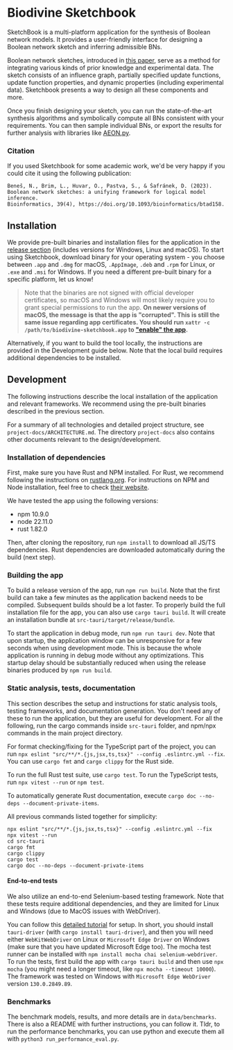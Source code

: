 # Biodivine Sketchbook

SketchBook is a multi-platform application for the synthesis of Boolean network models.
It provides a user-friendly interface for designing a Boolean network sketch and inferring admissible BNs.

Boolean network sketches, introduced in [this paper](https://doi.org/10.1093/bioinformatics/btad158), serve as a method for integrating various kinds of prior knowledge and experimental data. The sketch consists of an influence graph, partially specified update functions, update function properties, and dynamic properties (including experimental data). 
Sketchbook presents a way to design all these components and more.

Once you finish designing your sketch, you can run the state-of-the-art synthesis algorithms and symbolically compute all BNs consistent with your requirements. You can then sample individual BNs, or export the results for further analysis with libraries like [AEON.py](https://pypi.org/project/biodivine-aeon/).

### Citation

If you used Sketchbook for some academic work, we'd be very happy if you could cite it using the following publication:

```
Beneš, N., Brim, L., Huvar, O., Pastva, S., & Šafránek, D. (2023). 
Boolean network sketches: a unifying framework for logical model inference.
Bioinformatics, 39(4), https://doi.org/10.1093/bioinformatics/btad158.
```

## Installation

We provide pre-built binaries and installation files for the application in the [release section](https://github.com/sybila/biodivine-sketchbook/releases) (includes versions for Windows, Linux and macOS). 
To start using Sketchbook, download binary for your operating system - you choose between `.app` and `.dmg` for macOS, `.AppImage`, `.deb` and `.rpm` for Linux, or `.exe` and `.msi` for Windows.
If you need a different pre-built binary for a specific platform, let us know!

> Note that the binaries are not signed with official developer certificates, so macOS and Windows will most likely require you to grant special permissions to run the app. **On newer versions of macOS, the message is that the app is "corrupted". This is still the same issue regarding app certificates. You should run `xattr -c /path/to/biodivine-sketchbook.app` to ["enable" the app](https://discussions.apple.com/thread/253714860?sortBy=rank).**

Alternatively, if you want to build the tool locally, the instructions are provided in the Development guide below. Note that the local build requires additional dependencies to be installed.

## Development

The following instructions describe the local installation of the application and relevant frameworks. We recommend using the pre-built binaries described in the previous section.

For a summary of all technologies and detailed project structure, see `project-docs/ARCHITECTURE.md`. The directory `project-docs` also contains other documents relevant to the design/development.

### Installation of dependencies

First, make sure you have Rust and NPM installed. For Rust, we recommend following the instructions on [rustlang.org](https://www.rust-lang.org/learn/get-started). For instructions on NPM and Node installation, feel free to check [their website](https://docs.npmjs.com/downloading-and-installing-node-js-and-npm).

We have tested the app using the following versions:
- npm 10.9.0 
- node 22.11.0
- rust 1.82.0

Then, after cloning the repository, run `npm install` to download all JS/TS dependencies. Rust dependencies are downloaded automatically during the build (next step).

### Building the app

To build a release version of the app, run `npm run build`. Note that the first build can take a few minutes as the application backend needs to be compiled. Subsequent builds should be a lot faster. 
To properly build the full installation file for the app, you can also use `cargo tauri build`. It will create an installation bundle at `src-tauri/target/release/bundle`.

To start the application in debug mode, run `npm run tauri dev`. Note that upon startup, the application window can be unresponsive for a few seconds when using development mode. This is because the whole application is running in debug mode without any optimizations. This startup delay should be substantially reduced when using the release binaries produced by `npm run build`.

### Static analysis, tests, documentation

This section describes the setup and instructions for static analysis tools, testing frameworks, and documentation generation. You don't need any of these to run the application, but they are useful for development. For all the following, run the cargo commands inside `src-tauri` folder, and npm/npx commands in the main project directory.

For format checking/fixing for the TypeScript part of the project, you can run `npx eslint "src/**/*.{js,jsx,ts,tsx}" --config .eslintrc.yml --fix`. You can use `cargo fmt` and `cargo clippy` for the Rust side.

To run the full Rust test suite, use `cargo test`. To run the TypeScript tests, run `npx vitest --run` or `npm test`.

To automatically generate Rust documentation, execute `cargo doc --no-deps --document-private-items`.

All previous commands listed together for simplicity:
```
npx eslint "src/**/*.{js,jsx,ts,tsx}" --config .eslintrc.yml --fix
npx vitest --run
cd src-tauri
cargo fmt
cargo clippy
cargo test
cargo doc --no-deps --document-private-items
```

#### End-to-end tests
We also utilize an end-to-end Selenium-based testing framework. Note that these tests require additional dependencies, and they are limited for Linux and Windows (due to MacOS issues with WebDriver). 

You can follow this [detailed tutorial](https://jonaskruckenberg.github.io/tauri-docs-wip/development/testing.html) for setup. In short, you should install `tauri-driver` (with `cargo install tauri-driver`), and then you will need either `WebKitWebDriver` on Linux or `Microsoft Edge Driver` on Windows (make sure that you have updated Microsoft Edge too). The mocha test runner can be installed with `npm install mocha chai selenium-webdriver`. 
To run the tests, first build the app with `cargo tauri build` and then use `npx mocha` (you might need a longer timeout, like `npx mocha --timeout 10000`). 
The framework was tested on Windows with `Microsoft Edge WebDriver` version `130.0.2849.89`.

### Benchmarks

The benchmark models, results, and more details are in `data/benchmarks`. 
There is also a README with further instructions, you can follow it.
Tldr, to run the performance benchmarks, you can use python and execute them all with `python3 run_performance_eval.py`.
